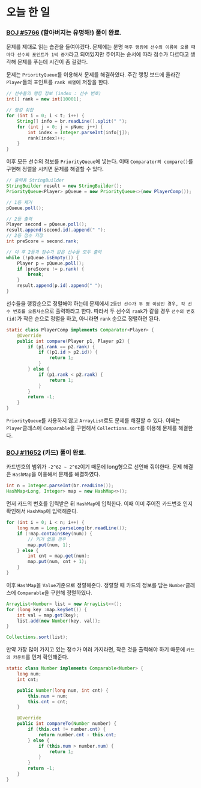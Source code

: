 # 오늘 한 일

### [BOJ #5766](https://www.acmicpc.net/problem/5766) (할아버지는 유명해!) 풀이 완료.

문제를 제대로 읽는 습관을 들여야겠다. 문제에는 분명 `매주 랭킹에 선수의 이름이 오를 때마다 선수의 포인트가 1씩 증가`라고 되어있지만 주어지는 순서에 따라 점수가 다르다고 생각해 문제를 푸는데 시간이 좀 걸렸다.  

문제는 `PriorityQueue`를 이용해서 문제를 해결하였다. 주간 랭킹 보드에 올라간 `Player`들의 포인트를 `rank 배열`에 저장을 한다.  

```java
// 선수들의 랭킹 정보 (index : 선수 번호)
int[] rank = new int[10001];

// 랭킹 취합
for (int i = 0; i < t; i++) {
    String[] info = br.readLine().split(" ");
    for (int j = 0; j < pNum; j++) {
        int index = Integer.parseInt(info[j]);
        rank[index]++;
    }
}
```

이후 모든 선수의 정보를 `PriorityQueue`에 넣는다. 이때 `Comparator의 compare()`를 구현해 정렬을 시키면 문제를 해결할 수 있다.

```java
// 출력용 StringBuilder
StringBuilder result = new StringBuilder();
PriorityQueue<Player> pQueue = new PriorityQueue<>(new PlayerComp());

// 1등 제거
pQueue.poll();

// 2등 출력
Player second = pQueue.poll();
result.append(second.id).append(" ");
// 2등 점수 저장
int preScore = second.rank;

// 이 후 2등과 점수가 같은 선수들 모두 출력
while (!pQueue.isEmpty()) {
    Player p = pQueue.poll();
    if (preScore != p.rank) {
        break;
    }
    result.append(p.id).append(" ");
}
```

선수들을 랭킹순으로 정렬해야 하는데 문제에서 `2등인 선수가 두 명 이상인 경우, 각 선수 번호를 오름차순`으로 출력하라고 한다. 따라서 두 선수의 `rank`가 같을 경우 `선수의 번호(id)`가 작은 순으로 정렬을 하고, 아니라면 `rank` 순으로 정렬하면 된다.

```java
static class PlayerComp implements Comparator<Player> {
    @Override
    public int compare(Player p1, Player p2) {
        if (p1.rank == p2.rank) {
            if ((p1.id > p2.id)) {
                return 1;
            }
        } else {
            if (p1.rank < p2.rank) {
                return 1;
            }
        }
        return -1;
    }
}
```

`PriorityQueue`를 사용하지 않고 `ArrayList`로도 문제를 해결할 수 있다. 이때는 `Player`클래스에 `Comparable`을 구현해서 `Collections.sort`를 이용해 문제를 해결한다.

### [BOJ #11652](https://www.acmicpc.net/problem/11652) (카드) 풀이 완료.

카드번호의 범위가 `-2^62 ~ 2^62`이기 때문에 long형으로 선언해 줘야한다. 문제 해결은 `HashMap`을 이용해서 문제를 해결하였다.  

```java
int n = Integer.parseInt(br.readLine());
HashMap<Long, Integer> map = new HashMap<>();
```
먼저 카드의 번호를 입력받은 뒤 `HashMap`에 입력한다. 이때 이미 주어진 카드번호 인지 확인해서 `HashMap`에 입력해준다.

```java
for (int i = 0; i < n; i++) {
    long num = Long.parseLong(br.readLine());
    if (!map.containsKey(num)) {
        // 키가 없을 경우
        map.put(num, 1);
    } else {
        int cnt = map.get(num);
        map.put(num, cnt + 1);
    }
}
```
이후 `HashMap`을 `Value`기준으로 정렬해준다. 정렬할 때 카드의 정보를 담는 `Number`클래스에 `Comparable`을 구현해 정렬하였다.

```java
ArrayList<Number> list = new ArrayList<>();
for (long key :map.keySet()) {
    int val = map.get(key);
    list.add(new Number(key, val));
}

Collections.sort(list);
```
만약 가장 많이 가지고 있는 정수가 여러 가지라면, 작은 것을 출력해야 하기 때문에 `카드의 카운트`를 먼저 확인해준다.

```java
static class Number implements Comparable<Number> {
    long num;
    int cnt;

    public Number(long num, int cnt) {
        this.num = num;
        this.cnt = cnt;
    }

    @Override
    public int compareTo(Number number) {
        if (this.cnt != number.cnt) {
            return number.cnt - this.cnt;
        } else {
            if (this.num > number.num) {
                return 1;
            }
        }
        return -1;
    }
}
```
